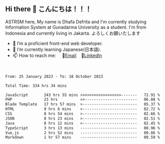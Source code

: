 ## Hi there 👋 こんにちは！！！
ASTRSM here, My name is Dhafa Defrita and I'm currently studying Information System at Gunadarma University as a student. I'm from Indonesia and currently living in Jakarta. よろしくお願いたします

- 🔭 I’m a proficient front-end web developer.
- 🌱 I’m currently learning Japanese(日本語).
- 📫 How to reach me: &nbsp;&nbsp;&nbsp;&nbsp;📧[Email](dhafadefrita@gmail.com)&nbsp;&nbsp;&nbsp;&nbsp;💼[LinkedIn](https://www.linkedin.com/in/dhafa-defrita-rama-yudistira-9357a9229/)
<br>
<!-- <p align="left">
<a href="https://github.com/ASTRSM">
  <img height="180em" src="https://github-readme-stats-eight-theta.vercel.app/api?username=ASTRSM&show_icons=true&theme=dracula&include_all_commits=true&count_private=true"/>
  <img height="180em" src="https://github-readme-stats-eight-theta.vercel.app/api/top-langs/?username=ASTRSM&layout=compact&langs_count=8&theme=dracula"/>
</a>
</p> -->

<!--START_SECTION:waka-->

```txt
From: 25 January 2023 - To: 18 October 2023

Total Time: 334 hrs 34 mins

JavaScript       243 hrs 55 mins >>>>>>>>>>>>>>>>>>-------   72.91 %
PHP              23 hrs          >>-----------------------   06.88 %
Blade Template   17 hrs 57 mins  >------------------------   05.37 %
HTML             9 hrs 6 mins    >------------------------   02.72 %
CSS              8 hrs 54 mins   >------------------------   02.66 %
JSON             8 hrs 23 mins   >------------------------   02.51 %
Java             8 hrs 12 mins   >------------------------   02.45 %
TypeScript       3 hrs 13 mins   -------------------------   00.96 %
Vue.js           2 hrs 52 mins   -------------------------   00.86 %
Markdown         1 hr 57 mins    -------------------------   00.59 %
```

<!--END_SECTION:waka-->
